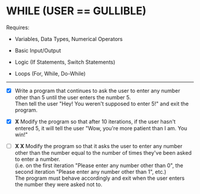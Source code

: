 # WHILE (USER == GULLIBLE)

Requires:

- Variables, Data Types, Numerical Operators

- Basic Input/Output

- Logic (If Statements, Switch Statements)

- Loops (For, While, Do-While)

---

- [x] Write a program that continues to ask the user to enter any number other than 5 until the user enters the number 5.\
Then tell the user "Hey! You weren't supposed to enter 5!" and exit the program.

- [x] **X** Modify the program so that after 10 iterations, if the user hasn't entered 5, it will tell the user "Wow, you're more patient than I am. You win!"

- [ ] **X X** Modify the program so that it asks the user to enter any number other than the number equal to the number of times they've been asked to enter a number.\
(i.e. on the first iteration "Please enter any number other than 0", the second iteration "Please enter any number other than 1", etc.)\
The program must behave accordingly and exit when the user enters the number they were asked not to.